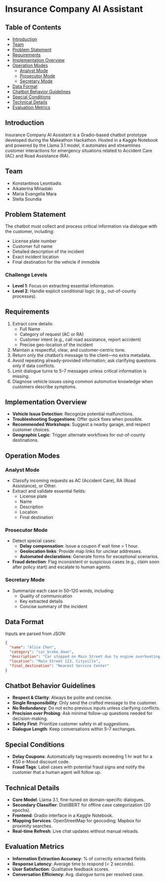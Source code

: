 # Insurance Company AI Assistant

## Table of Contents
- [Introduction](#introduction)
- [Team](#team)
- [Problem Statement](#problem-statement)
- [Requirements](#requirements)
- [Implementation Overview](#implementation-overview)
- [Operation Modes](#operation-modes)
  - [Analyst Mode](#analyst-mode)
  - [Prosecutor Mode](#prosecutor-mode)
  - [Secretary Mode](#secretary-mode)
- [Data Format](#data-format)
- [Chatbot Behavior Guidelines](#chatbot-behavior-guidelines)
- [Special Conditions](#special-conditions)
- [Technical Details](#technical-details)
- [Evaluation Metrics](#evaluation-metrics)

## Introduction
Insurance Company AI Assistant is a Gradio-based chatbot prototype developed during the Makeathon Hackathon. Hosted in a Kaggle Notebook and powered by the Llama 3.1 model, it automates and streamlines customer interactions for emergency situations related to Accident Care (AC) and Road Assistance (RA).

## Team
- Konstantinos Leontiadis
- Aikaterina Minadaki
- Maria Evangelia Mara
- Stella Soundia

## Problem Statement
The chatbot must collect and process critical information via dialogue with the customer, including:
- License plate number
- Customer full name
- Detailed description of the incident
- Exact incident location
- Final destination for the vehicle if immobile

### Challenge Levels
- **Level 1**: Focus on extracting essential information.
- **Level 2**: Handle explicit conditional logic (e.g., out-of-county processes).

## Requirements
1. Extract core details:
   - Full Name
   - Category of request (AC or RA)
   - Customer intent (e.g., call road assistance, report accident)
   - Precise geo-location of the incident
2. Maintain a respectful, clear, and customer-centric tone.
3. Return only the chatbot’s message to the client—no extra metadata.
4. Avoid repeating already-provided information; ask clarifying questions only if data conflicts.
5. Limit dialogue turns to 5–7 messages unless critical information is missing.
6. Diagnose vehicle issues using common automotive knowledge when customers describe symptoms.

## Implementation Overview
- **Vehicle Issue Detection**: Recognize potential malfunctions.
- **Troubleshooting Suggestions**: Offer quick fixes when possible.
- **Recommended Workshops**: Suggest a nearby garage, and respect customer choices.
- **Geographic Logic**: Trigger alternate workflows for out-of-county destinations.

## Operation Modes

### Analyst Mode
- Classify incoming requests as AC (Accident Care), RA (Road Assistance), or Other.
- Extract and validate essential fields:
  - License plate
  - Name
  - Description
  - Location
  - Final destination

### Prosecutor Mode
- Detect special cases:
  - **Delay compensation**: Issue a coupon if wait time > 1 hour.
  - **Geolocation links**: Provide map links for unclear addresses.
  - **Automated declarations**: Generate forms for exceptional scenarios.
- **Fraud detection**: Flag inconsistent or suspicious cases (e.g., claim soon after policy start) and escalate to human agents.

### Secretary Mode
- Summarize each case in 50–120 words, including:
  - Quality of communication
  - Key extracted details
  - Concise summary of the incident

## Data Format
Inputs are parsed from JSON:
```json
{
  "name": "Alice Chen",
  "category": "car_broke_down",
  "description": "Car stopped on Main Street due to engine overheating.",
  "location": "Main Street 123, Cityville",
  "final_destination": "Nearest Service Center"
}
```

## Chatbot Behavior Guidelines
- **Respect & Clarity**: Always be polite and concise.
- **Single Responsibility**: Only send the crafted message to the customer.
- **No Redundancy**: Do not echo previous inputs unless clarifying conflicts.
- **Precision over Probing**: Ask minimal follow-up questions needed for decision-making.
- **Safety First**: Prioritize customer safety in all suggestions.
- **Dialogue Length**: Keep conversations within 5–7 exchanges.

## Special Conditions
- **Delay Coupons**: Automatically tag requests exceeding 1 hr wait for a €50 e-Mood discount code.
- **Fraud Tags**: Label cases with potential fraud signs and notify the customer that a human agent will follow up.

## Technical Details
- **Core Model**: Llama 3.1, fine-tuned on domain-specific dialogues.
- **Secondary Classifier**: DistilBERT for offline case categorization (20 epochs).
- **Frontend**: Gradio interface in a Kaggle Notebook.
- **Mapping Services**: OpenStreetMap for geocoding; Mapbox for proximity searches.
- **Real-time Refresh**: Live chat updates without manual reloads.

## Evaluation Metrics
- **Information Extraction Accuracy**: % of correctly extracted fields.
- **Response Latency**: Average time to respond (< 2 seconds).
- **User Satisfaction**: Qualitative feedback scores.
- **Conversation Efficiency**: Avg. dialogue turns per resolved case.
